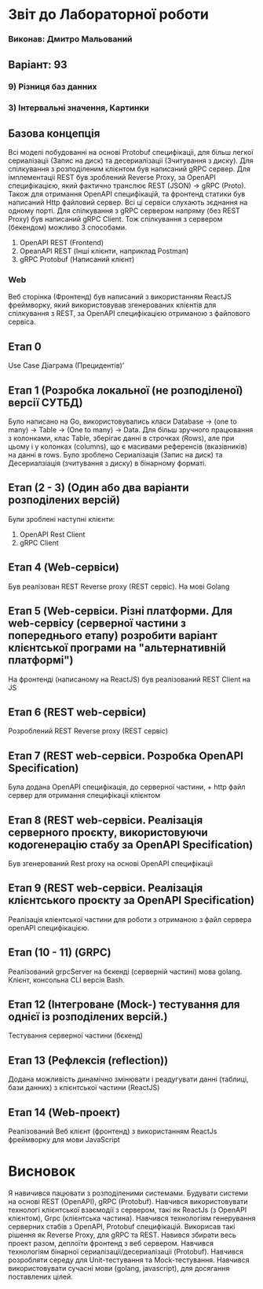 # Звіт до Лабораторної роботи
### Виконав: Дмитро Мальований

## Варіант: 93
### 9) Різниця баз данних
### 3) Інтервальні значення, Картинки

## Базова концепція

Всі моделі побудованні на основі Protobuf специфікаціі, для більш легкої сериалізаціі (Запис на диск) та десериалізаціі (Зчитування з диску). Для спілкування з розподіленим клієнтом був написаний gRPC сервер. Для імплементаціі REST був зроблений Reverse Proxy, за OpenAPI специфікацією, який фактично транслює REST (JSON) -> gRPC (Proto). Також для отримання OpenAPI специфікацій, та фронтенд статики був написаний Http файловий сервер. Всі ці сервіси слухають зєднання на одному порті. Для спілкування з gRPC сервером напряму (без REST Proxy) був написаний gRPC Client. Тож спілкування з сервером (бекендом) можливо 3 способами.
1) OpenAPI REST (Frontend)
2) OpeanAPI REST (Інші клієнти, наприклад Postman)
3) gRPC Protobuf (Написаний клієнт)

### Web
Веб сторінка (Фронтенд) був написаний з використанням ReactJS фреймворку, який використовував згенерованих клієнтів для спілкування з REST, за OpenAPI специфікацією отриманою з файлового сервіса.

## Етап 0
Use Case Діаграма (Прецидентів)ʼ

## Етап 1 (Розробка локальної (не розподіленої) версії СУТБД)

Було написано на Go, використовувались класи Database -> (one to many) -> Table -> (One to many) -> Data. Для більш зручного працювання з колонками, клас Table, зберігає данні в строчках (Rows), але при цьому і у колонках (columns), що є масивами референсів (вказівників) на данні в rows.
Було зроблено Сериалізація (Запис на диск) та Десериалзіація (зчитування з диску) в бінарному форматі.

## Етап (2 - 3) (Один або два варіанти розподілених версій)
Були зроблені  наступні клієнти:
1. OpenAPI Rest Client
2. gRPC Client

## Етап 4 (Web-сервіси)
Був реалізован REST Reverse proxy (REST сервіс). На мові Golang

## Етап 5 (Web-сервіси. Різні платформи. Для web-сервісу (серверної частини з попереднього етапу) розробити варіант клієнтської програми на "альтернативній платформі")
На фронтенді (написаному на ReactJS) був реалізований REST Client на JS

## Етап 6 (REST web-сервіси)
Розроблений REST Reverse proxy (REST сервіс)

## Етап 7 (REST web-сервіси. Розробка OpenAPI Specification)
Була додана OpenAPI специфікація, до серверної частини, + http файл сервер для отримання специфікаціі клієнтом

## Етап 8 (REST web-сервіси. Реалізація серверного проєкту, використовуючи кодогенерацію стабу за OpenAPI Specification)
Був згенерований Rest proxy на основі OpenAPI специфікаціі

## Етап 9 (REST web-сервіси. Реалізація клієнтського проєкту за OpenAPI Specification)
Реалізація кліентської частини для роботи з отриманою з файл сервера openAPI специфікацією.

## Етап (10 - 11) (GRPC)
Реалізований grpcServer на бєкенді (серверній частині) мова golang. Клієнт, консольна CLI версія Bash.

## Етап 12 (Інтегроване (Mock-) тестування для однієї із розподілених версій.)
Тестування серверної частини (бєкенд)

## Етап 13 (Рефлексія (reflection))
Додана можливість динамічно змінювати і реадугувати данні (таблиці, бази данних) з клієнтської частини (ReactJS)

## Етап 14 (Web-проект)
Реалізований Веб клієнт (фронтенд) з використанням ReactJs фреймворку для мови JavaScript

# Висновок
Я навичився пацювати з розподіленими системами. Будувати системи на основі REST (OpenAPI), gRPC (Protobuf). Навчився використовувати технологі клієнтської взаємодії з сервером, такі як ReactJs (з OpenAPI клієнтом), Grpc (клієнтська частина). Навчився технологіям генерування серверних стабів з OpenAPI, Protobuf специфікацій. Викорисав такі рішення як Reverse Proxy, для gRPC та REST. Навився збирати весь проект разом, деплоїти фронтенд з веб сервером. Навчився технологіям бінарної сериалізаціі/десериалізаціі (Protobuf). Навчився розробляти середу для Unit-тестування та Mock-тестування. Навчився використовувати сучасні мови (golang, javascript), для досягання поставлених цілей.

